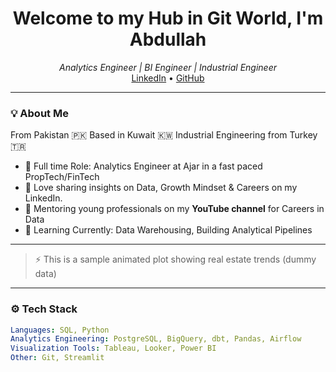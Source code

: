 <h1 align="center">Welcome to my Hub in Git World, I'm Abdullah</h1>
<p align="center">
  <em> Analytics Engineer | BI Engineer | Industrial Engineer</em><br/>
  <a href="https://linkedin.com/in/abdullahajmalkwt">LinkedIn</a> • 
  <a href="https://github.com/abwho0">GitHub</a>
</p>

---

### 💡 About Me
From Pakistan 🇵🇰 Based in Kuwait 🇰🇼 Industrial Engineering from Turkey 🇹🇷

- 💼 Full time Role: Analytics Engineer at Ajar in a fast paced PropTech/FinTech
- 🎯 Love sharing insights on Data, Growth Mindset & Careers on my LinkedIn.
- 🎥 Mentoring young professionals on my **YouTube channel** for Careers in Data 
- 🧠 Learning Currently: Data Warehousing,  Building Analytical Pipelines
---

> ⚡ This is a sample animated plot showing real estate trends (dummy data)

---

### ⚙️ Tech Stack

```yaml
Languages: SQL, Python
Analytics Engineering: PostgreSQL, BigQuery, dbt, Pandas, Airflow
Visualization Tools: Tableau, Looker, Power BI
Other: Git, Streamlit
